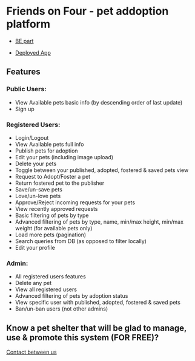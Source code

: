 # Friends on Four - pet addoption platform

- [BE part](https://github.com/YanivAf/Friends-on-Four-Pets-Adoption-BE)

- [Deployed App](https://friends-on-four.netlify.app/)

## Features
### Public Users:
- View Available pets basic info (by descending order of last update)
- Sign up

### Registered Users:
- Login/Logout
- View Available pets full info
- Publish pets for adoption
- Edit your pets (including image upload)
- Delete your pets
- Toggle between your published, adopted, fostered & saved pets view
- Request to Adopt/Foster a pet
- Return fostered pet to the publisher
- Save/un-save pets
- Love/un-love pets
- Approve/Reject incoming requests for your pets
- View recently approved requests
- Basic filtering of pets by type
- Advanced filtering of pets by type, name, min/max height, min/max weight (for available pets only)
- Load more pets (pagination)
- Search queries from DB (as opposed to filter locally)
- Edit your profile

### Admin:
- All registered users features
- Delete any pet
- View all registered users
- Advanced filtering of pets by adoption status
- View specific user with published, adopted, fostered & saved pets
- Ban/un-ban users (not other admins)

## Know a pet shelter that will be glad to manage, use & promote this system (FOR FREE)?
[Contact between us](mailto:yanivaflalo@gmail.com)

